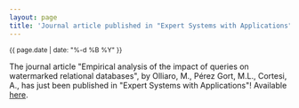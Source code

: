 ```yaml
---
layout: page
title: 'Journal article published in "Expert Systems with Applications"!'
---
```


<small>{{ page.date | date: "%-d %B %Y" }}</small>

The journal article "Empirical analysis of the impact of queries on watermarked relational databases", by Olliaro, M., Pérez Gort, M.L., Cortesi, A., has just been published in "Expert Systems with Applications"! Available [here](https://doi.org/10.1016/j.eswa.2022.117491).
